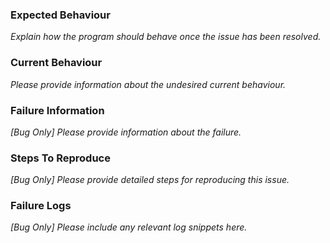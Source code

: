 ### Expected Behaviour

*Explain how the program should behave once the issue has been resolved.*

### Current Behaviour

*Please provide information about the undesired current behaviour.*

### Failure Information

*[Bug Only] Please provide information about the failure.*

### Steps To Reproduce

*[Bug Only] Please provide detailed steps for reproducing this issue.*

### Failure Logs

*[Bug Only] Please include any relevant log snippets here.*
